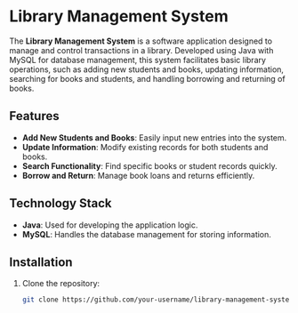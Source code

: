 # Library Management System

The **Library Management System** is a software application designed to manage and control transactions in a library. Developed using Java with MySQL for database management, this system facilitates basic library operations, such as adding new students and books, updating information, searching for books and students, and handling borrowing and returning of books.

## Features

- **Add New Students and Books**: Easily input new entries into the system.
- **Update Information**: Modify existing records for both students and books.
- **Search Functionality**: Find specific books or student records quickly.
- **Borrow and Return**: Manage book loans and returns efficiently.

## Technology Stack

- **Java**: Used for developing the application logic.
- **MySQL**: Handles the database management for storing information.

## Installation

1. Clone the repository:
   ```bash
   git clone https://github.com/your-username/library-management-system.git
